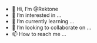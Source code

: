 - 👋 Hi, I’m @Rektone
- 👀 I’m interested in ...
- 🌱 I’m currently learning ...
- 💞️ I’m looking to collaborate on ...
- 📫 How to reach me ...

<!---
Rektone/Rektone is a ✨ special ✨ repository because its `README.md` (this file) appears on your GitHub profile.
You can click the Preview link to take a look at your changes.
--->
